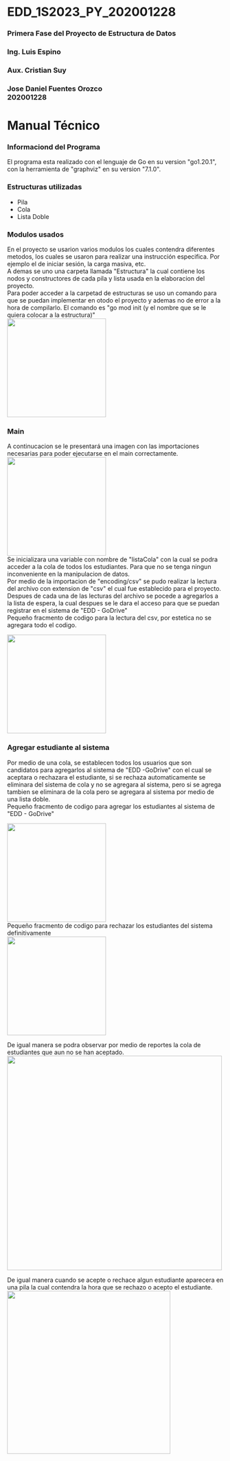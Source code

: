 # EDD_1S2023_PY_202001228
### Primera Fase del Proyecto de Estructura de Datos
### Ing. Luis Espino 
### Aux. Cristian Suy
### Jose Daniel  Fuentes Orozco<br>202001228

# Manual  Técnico
### Informaciond del Programa
El programa esta realizado con el lenguaje de Go en su version "go1.20.1", con la herramienta de "graphviz" en su version "7.1.0".

### Estructuras utilizadas
* Pila
* Cola
* Lista Doble

### Modulos usados
En el proyecto se usarion varios modulos los cuales contendra diferentes metodos, los cuales se usaron para realizar una instrucción especifica. Por ejemplo el de iniciar sesión, la carga masiva, etc. <br>
A demas se uno una carpeta llamada "Estructura" la cual contiene los nodos y constructores de cada pila y lista usada en la elaboracion del proyecto.
<br>
Para poder acceder a la carpetad de estructuras se uso un comando para que se puedan implementar en otodo el proyecto y ademas no de error a la hora de compilarlo. El comando es "go mod init (y el nombre que se le quiera colocar a la estructura)" 
<br>
<img align='center' src="https://user-images.githubusercontent.com/88565998/222049210-170be3aa-bed2-4d10-b0f4-1a1a02b284a3.png" width="230"><br>



### Main
A continucacion se le presentará una imagen con las importaciones necesarias para poder ejecutarse en el main correctamente. <br>
<img align='center' src="https://user-images.githubusercontent.com/88565998/222045149-f0c93349-8911-42c2-8797-9892f8f97766.png" width="230"><br>
Se inicializara una variable con nombre de "listaCola" con la cual se podra acceder a la cola de todos los estudiantes. Para que no se tenga ningun inconveniente en la manipulacion de datos. <br>
Por medio de la importacion de "encoding/csv" se pudo realizar la lectura del archivo con extension de "csv" el cual fue establecido para el proyecto. Despues de cada una de las lecturas del archivo se pocede a agregarlos a la lista de espera, la cual despues se le dara el acceso para que se puedan registrar en el sistema de "EDD - GoDrive"<br>
Pequeño fracmento de codigo para la lectura del csv, por estetica no se agregara todo el codigo.<br>

<img align='center' src="https://user-images.githubusercontent.com/88565998/222049794-90043419-f28e-4c1f-b0f3-84e0892a7e1c.png" width="230"><br>



### Agregar estudiante al sistema
Por medio de una cola, se establecen todos los usuarios que son candidatos para agregarlos al sistema de "EDD -GoDrive" con el cual se aceptara o rechazara el estudiante, si se rechaza automaticamente se eliminara del sistema de cola y no se agregara al sistema, pero si se agrega tambien se eliminara de la cola pero se agregara al sistema por medio de una lista doble. <br>
Pequeño fracmento de codigo para agregar los estudiantes al sistema de "EDD - GoDrive"<br>

<img align='center' src="https://user-images.githubusercontent.com/88565998/222050462-bec30caf-ebeb-43b8-955e-088c641cd7f4.png" width="230"><br>
Pequeño fracmento de codigo para rechazar los estudiantes del sistema definitivamente<br>
<img align='center' src="https://user-images.githubusercontent.com/88565998/222050723-d20d55e0-e14e-4ccc-a8c1-aa0c1a333360.png" width="230"><br>




De igual manera se podra observar por medio de reportes la cola de estudiantes que aun no se han aceptado. <br>
<img align='center' src="https://user-images.githubusercontent.com/88565998/222048047-273014bf-d57d-4bbe-ac74-f9bba0d2e752.png" width="500"><br>

De igual manera cuando se acepte o rechace algun estudiante aparecera en una pila la cual contendra la hora que se rechazo o acepto el estudiante.<br>
<img align='center' src="https://user-images.githubusercontent.com/88565998/222048860-43108232-c14b-4b7f-97fe-2560b4b30d0e.png" width="380"><br>


